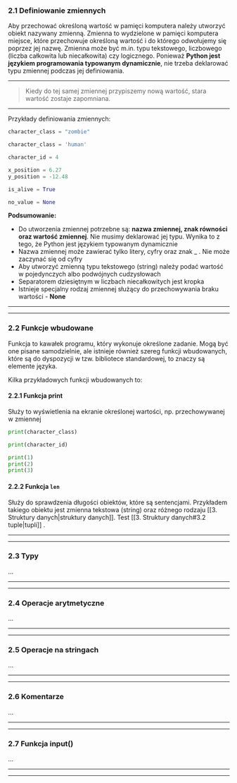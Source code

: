 ### 2.1 Definiowanie zmiennych
Aby przechować określoną wartość w pamięci komputera należy utworzyć obiekt nazywany zmienną. Zmienna to wydzielone w pamięci komputera miejsce, które przechowuje określoną wartość i do którego odwołujemy się poprzez jej nazwę. Zmienna może być m.in. typu tekstowego, liczbowego (liczba całkowita lub niecałkowita) czy logicznego. Ponieważ **Python jest językiem programowania typowanym dynamicznie**, nie trzeba deklarować typu zmiennej podczas jej definiowania.

---
>Kiedy do tej samej zmiennej przypiszemy nową wartość, stara wartość zostaje zapomniana.
---

Przykłady definiowania zmiennych:
```python
character_class = "zombie"
```

```python
character_class = 'human'
```

```python
character_id = 4
```

```python
x_position = 6.27
y_position = -12.48
```

```python
is_alive = True
```

```python
no_value = None
```

**Podsumowanie:**
- Do utworzenia zmiennej potrzebne są: **nazwa zmiennej, znak równości oraz wartość zmiennej**. Nie musimy deklarować jej typu. Wynika to z tego, że Python jest językiem typowanym dynamicznie
- Nazwa zmiennej może zawierać tylko litery, cyfry oraz znak _ . Nie może zaczynać się od cyfry
- Aby utworzyć zmienną typu tekstowego (string) należy podać wartość w pojedynczych albo podwójnych cudzysłowach
- Separatorem dziesiętnym w liczbach niecałkowitych jest kropka
- Istnieje specjalny rodzaj zmiennej służący do przechowywania braku wartości - **None**
---
---
### 2.2 Funkcje wbudowane
Funkcja to kawałek programu, który wykonuje określone zadanie. Mogą być one pisane samodzielnie, ale istnieje również szereg funkcji wbudowanych, które są do dyspozycji w tzw. bibliotece standardowej, to znaczy są elemente języka. 

Kilka przykładowych funkcji wbudowanych to:
#### 2.2.1 Funkcja print
Służy to wyświetlenia na ekranie określonej wartości, np. przechowywanej w zmiennej

```python
print(character_class)
```

```python
print(character_id)
```

```python
print(1)
print(2)
print(3)
```


#### 2.2.2 Funkcja `len`
Służy do sprawdzenia długości obiektów, które są sentencjami. Przykładem takiego obiektu jest zmienna tekstowa (string) oraz różnego rodzaju [[3. Struktury danych|struktury danych]]. Test [[3. Struktury danych#3.2 tuple|tupli]] .

---
---
### 2.3 Typy
...

---
---
### 2.4 Operacje arytmetyczne
...

---
---
### 2.5 Operacje na stringach
...

---
---
### 2.6 Komentarze
...

---
---
### 2.7 Funkcja input()
...

---
---
